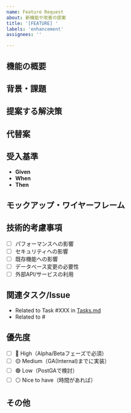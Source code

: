 ```yaml
---
name: Feature Request
about: 新機能や改善の提案
title: '[FEATURE] '
labels: 'enhancement'
assignees: ''

---
```


## 機能の概要
<!-- 提案する機能の概要 -->

## 背景・課題
<!-- この機能が必要な理由、解決したい課題 -->

## 提案する解決策
<!-- 具体的な機能の詳細、実装方法 -->

## 代替案
<!-- 他に考えられる解決策があれば記載 -->

## 受入基準
<!-- この機能の完成基準（Given-When-Then形式推奨） -->
- **Given** 
- **When** 
- **Then** 

## モックアップ・ワイヤーフレーム
<!-- UIの変更がある場合、モックアップや設計図を添付 -->

## 技術的考慮事項
<!-- 実装時に考慮すべき技術的な要素 -->
- [ ] パフォーマンスへの影響
- [ ] セキュリティへの影響
- [ ] 既存機能への影響
- [ ] データベース変更の必要性
- [ ] 外部API/サービスの利用

## 関連タスク/Issue
<!-- 関連するタスクやIssueがあれば記載 -->
- Related to Task #XXX in [Tasks.md](../../docs/Tasks.md)
- Related to #

## 優先度
<!-- 以下から選択 -->
- [ ] 🔴 High（Alpha/Betaフェーズで必須）
- [ ] 🟡 Medium（GA(Internal)までに実装）
- [ ] 🟢 Low（PostGAで検討）
- [ ] ⚪ Nice to have（時間があれば）

## その他
<!-- その他の補足情報 -->
